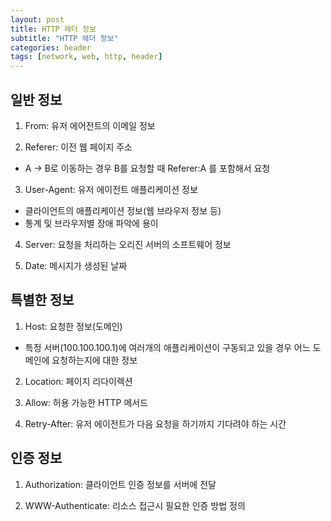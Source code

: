 ```yaml
---
layout: post
title: HTTP 헤더 정보
subtitle: "HTTP 헤더 정보"
categories: header
tags: [network, web, http, header]
---
```


## 일반 정보

1. From: 유저 에어전트의 이메일 정보

2. Referer: 이전 웹 페이지 주소
 - A -> B로 이동하는 경우 B를 요청할 때 Referer:A 를 포함해서 요청
3. User-Agent: 유저 에이전트 애플리케이션 정보
 - 클라이언트의 애플리케이션 정보(웹 브라우저 정보 등)
 - 통계 및 브라우저별 장애 파악에 용이

4. Server: 요청을 처리하는 오리진 서버의 소프트웨어 정보

5. Date: 메시지가 생성된 날짜

## 특별한 정보

1. Host: 요청한 정보(도메인)
 - 특정 서버(100.100.100.1)에 여러개의 애플리케이션이 구동되고 있을 경우 어느 도메인에 요청하는지에 대한 정보
2. Location: 페이지 리다이렉션

3. Allow: 허용 가능한 HTTP 메서드

4. Retry-After: 유저 에이전트가 다음 요청을 하기까지 기다려야 하는 시간

## 인증 정보
 1. Authorization: 클라이언트 인증 정보를 서버에 전달

 2. WWW-Authenticate: 리소스 접근시 필요한 인증 방법 정의